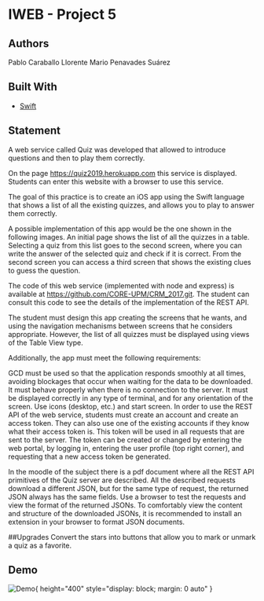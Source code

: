 # IWEB - Project 5
## Authors
Pablo Caraballo Llorente
Mario Penavades Suárez

## Built With
- [Swift](https://www.apple.com/swift/)

## Statement
A web service called Quiz was developed that allowed to introduce questions and then to play them correctly.

On the page https://quiz2019.herokuapp.com this service is displayed. Students can enter this website with a browser to use this service.

The goal of this practice is to create an iOS app using the Swift language that shows a list of all the existing quizzes, and allows you to play to answer them correctly.

A possible implementation of this app would be the one shown in the following images. An initial page shows the list of all the quizzes in a table. Selecting a quiz from this list goes to the second screen, where you can write the answer of the selected quiz and check if it is correct. From the second screen you can access a third screen that shows the existing clues to guess the question.


The code of this web service (implemented with node and express) is available at https://github.com/CORE-UPM/CRM_2017.git. The student can consult this code to see the details of the implementation of the REST API.

The student must design this app creating the screens that he wants, and using the navigation mechanisms between screens that he considers appropriate. However, the list of all quizzes must be displayed using views of the Table View type.

Additionally, the app must meet the following requirements:

GCD must be used so that the application responds smoothly at all times, avoiding blockages that occur when waiting for the data to be downloaded.
It must behave properly when there is no connection to the server.
It must be displayed correctly in any type of terminal, and for any orientation of the screen.
Use icons (desktop, etc.) and start screen.
In order to use the REST API of the web service, students must create an account and create an access token. They can also use one of the existing accounts if they know what their access token is. This token will be used in all requests that are sent to the server. The token can be created or changed by entering the web portal, by logging in, entering the user profile (top right corner), and requesting that a new access token be generated.

In the moodle of the subject there is a pdf document where all the REST API primitives of the Quiz server are described. All the described requests download a different JSON, but for the same type of request, the returned JSON always has the same fields. Use a browser to test the requests and view the format of the returned JSONs. To comfortably view the content and structure of the downloaded JSONs, it is recommended to install an extension in your browser to format JSON documents.

##Upgrades
Convert the stars into buttons that allow you to mark or unmark a quiz as a favorite.

## Demo
![Demo](p5.gif){ height="400" style="display: block; margin: 0 auto" }